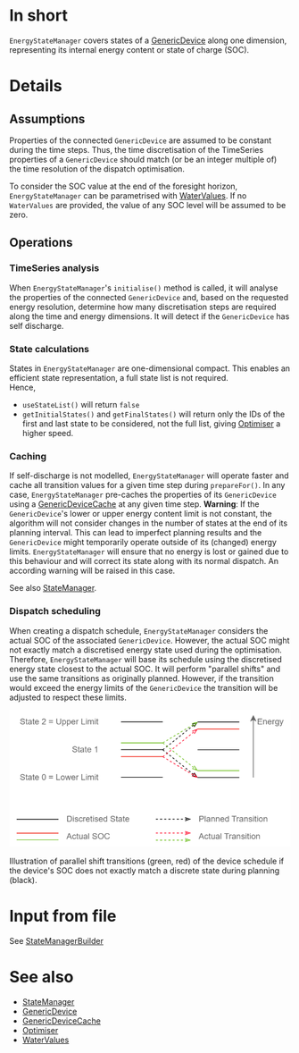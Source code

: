 # In short

`EnergyStateManager` covers states of a [GenericDevice](./GenericDevice.md) along one dimension, representing its internal energy content or state of charge (SOC).

# Details

## Assumptions

Properties of the connected `GenericDevice` are assumed to be constant during the time steps.
Thus, the time discretisation of the TimeSeries properties of a `GenericDevice` should match (or be an integer multiple of) the time resolution of the dispatch optimisation.

To consider the SOC value at the end of the foresight horizon, `EnergyStateManager` can be parametrised with [WaterValues](./WaterValues.md).
If no `WaterValues` are provided, the value of any SOC level will be assumed to be zero.

## Operations

### TimeSeries analysis

When `EnergyStateManager`'s `initialise()` method is called, it will analyse the properties of the connected `GenericDevice` and, based on the requested energy resolution, determine how many discretisation steps are required along the time and energy dimensions.
It will detect if the `GenericDevice` has self discharge.

### State calculations

States in `EnergyStateManager` are one-dimensional compact.
This enables an efficient state representation, a full state list is not required.  
Hence,

* `useStateList()` will return `false`
* `getInitialStates()` and `getFinalStates()` will return only the IDs of the first and last state to be considered, not the full list, giving [Optimiser](./Optimiser.md) a higher speed.

### Caching

If self-discharge is not modelled, `EnergyStateManager` will operate faster and cache all transition values for a given time step during `prepareFor()`.
In any case, `EnergyStateManager` pre-caches the properties of its `GenericDevice` using a [GenericDeviceCache](./GenericDeviceCache.md) at any given time step.
**Warning**: If the `GenericDevice`'s lower or upper energy content limit is not constant, the algorithm will not consider changes in the number of states at the end of its planning interval.
This can lead to imperfect planning results and the `GenericDevice` might temporarily operate outside of its (changed) energy limits.
`EnergyStateManager` will ensure that no energy is lost or gained due to this behaviour and will correct its state along with its normal dispatch.
An according warning will be raised in this case.

See also [StateManager](./StateManager.md).

### Dispatch scheduling

When creating a dispatch schedule, `EnergyStateManager` considers the actual SOC of the associated `GenericDevice`.
However, the actual SOC might not exactly match a discretised energy state used during the optimisation.
Therefore, `EnergyStateManager` will base its schedule using the discretised energy state closest to the actual SOC.
It will perform "parallel shifts" and use the same transitions as originally planned.
However, if the transition would exceed the energy limits of the `GenericDevice` the transition will be adjusted to respect these limits.

![Dispatch scheduling and state correction](../../uploads/DynamicProgramming_Correction.png)

Illustration of parallel shift transitions (green, red) of the device schedule if the device's SOC does not exactly match a discrete state during planning (black).

# Input from file

See [StateManagerBuilder](./StateManagerBuilder.md)

# See also

* [StateManager](./StateManager.md)
* [GenericDevice](./GenericDevice.md)
* [GenericDeviceCache](./GenericDeviceCache.md)
* [Optimiser](./Optimiser.md)
* [WaterValues](./WaterValues.md)